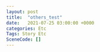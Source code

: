 ```yaml
---
layout: post
title:  "others_test"
date:   2021-07-25 03:00:00 +0000
categories: Etc
Tags: Story Etc
SceneCode: []
---
```

